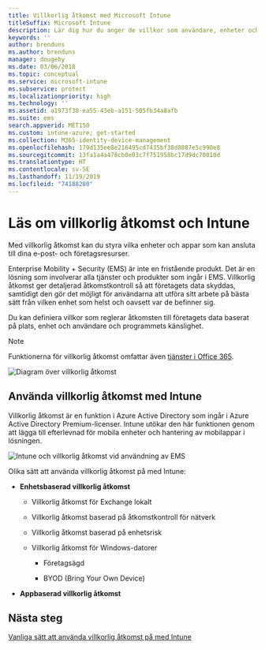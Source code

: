 ```yaml
---
title: Villkorlig åtkomst med Microsoft Intune
titleSuffix: Microsoft Intune
description: Lär dig hur du anger de villkor som användare, enheter och appar måste uppfylla för att få åtkomst till företagets resurser i Microsoft Intune.
keywords: ''
author: brenduns
ms.author: brenduns
manager: dougeby
ms.date: 03/06/2018
ms.topic: conceptual
ms.service: microsoft-intune
ms.subservice: protect
ms.localizationpriority: high
ms.technology: ''
ms.assetid: a1973f38-ea55-43eb-a151-505fb34a8afb
ms.suite: ems
search.appverid: MET150
ms.custom: intune-azure; get-started
ms.collection: M365-identity-device-management
ms.openlocfilehash: 179d135ee8e216495cd7435bf38d8087e5c990e8
ms.sourcegitcommit: 13fa1a4a478cb0e03c7f751958bc17d9dc70010d
ms.translationtype: HT
ms.contentlocale: sv-SE
ms.lasthandoff: 11/19/2019
ms.locfileid: "74188280"
---
```

# <a name="learn-about-conditional-access-and-intune"></a>Läs om villkorlig åtkomst och Intune

Med villkorlig åtkomst kan du styra vilka enheter och appar som kan ansluta till dina e-post- och företagsresurser. 

Enterprise Mobility + Security (EMS) är inte en fristående produkt. Det är en lösning som involverar alla tjänster och produkter som ingår i EMS. Villkorlig åtkomst ger detaljerad åtkomstkontroll så att företagets data skyddas, samtidigt den gör det möjligt för användarna att utföra sitt arbete på bästa sätt från vilken enhet som helst och oavsett var de befinner sig.

Du kan definiera villkor som reglerar åtkomsten till företagets data baserat på plats, enhet och användare och programmets känslighet.

> [!NOTE]
> Funktionerna för villkorlig åtkomst omfattar även [tjänster i Office 365](https://docs.microsoft.com/office365/enterprise/office-365-client-support-conditional-access).

![Diagram över villkorlig åtkomst](./media/conditional-access/ca-diagram-1.png)

## <a name="use-conditional-access-with-intune"></a>Använda villkorlig åtkomst med Intune

Villkorlig åtkomst är en funktion i Azure Active Directory som ingår i Azure Active Directory Premium-licenser. Intune utökar den här funktionen genom att lägga till efterlevnad för mobila enheter och hantering av mobilappar i lösningen. 

![Intune och villkorlig åtkomst vid användning av EMS](./media/conditional-access/intune-with-ca-1.png)

Olika sätt att använda villkorlig åtkomst på med Intune:

- **Enhetsbaserad villkorlig åtkomst**

  - Villkorlig åtkomst för Exchange lokalt

  - Villkorlig åtkomst baserad på åtkomstkontroll för nätverk

  - Villkorlig åtkomst baserad på enhetsrisk

  - Villkorlig åtkomst för Windows-datorer

    - Företagsägd

    - BYOD (Bring Your Own Device)

- **Appbaserad villkorlig åtkomst**

## <a name="next-steps"></a>Nästa steg

[Vanliga sätt att använda villkorlig åtkomst på med Intune](conditional-access-intune-common-ways-use.md)
